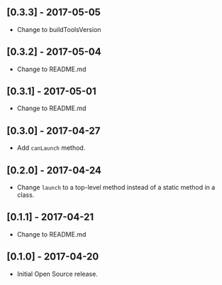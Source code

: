 ## [0.3.3] - 2017-05-05

* Change to buildToolsVersion

## [0.3.2] - 2017-05-04

* Change to README.md

## [0.3.1] - 2017-05-01

* Change to README.md

## [0.3.0] - 2017-04-27

* Add `canLaunch` method.

## [0.2.0] - 2017-04-24

* Change `launch` to a top-level method instead of a static method in a class.

## [0.1.1] - 2017-04-21

* Change to README.md

## [0.1.0] - 2017-04-20

* Initial Open Source release.
